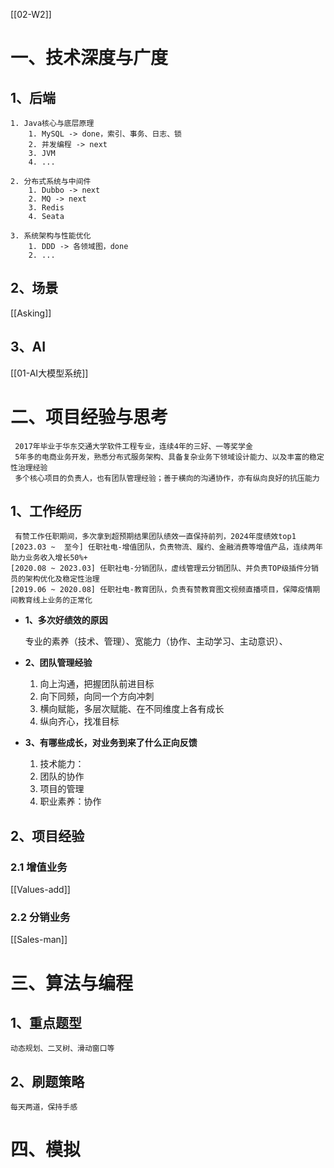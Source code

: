  [[02-W2]]

#  一、技术深度与广度

## 1、后端

	1. Java核心与底层原理
		1. MySQL -> done，索引、事务、日志、锁
		2. 并发编程 -> next
		3. JVM
		4. ...
		   
	2. 分布式系统与中间件
		1. Dubbo -> next
		2. MQ -> next
		3. Redis 
		4. Seata
		   
	3. 系统架构与性能优化
		1. DDD -> 各领域图，done
		2. ...

## 2、场景

[[Asking]]

## 3、AI

[[01-AI大模型系统]]


# 二、项目经验与思考

	 2017年毕业于华东交通大学软件工程专业，连续4年的三好、一等奖学金
	 5年多的电商业务开发，熟悉分布式服务架构、具备复杂业务下领域设计能力、以及丰富的稳定性治理经验
	 多个核心项目的负责人，也有团队管理经验；善于横向的沟通协作，亦有纵向良好的抗压能力

## 1、工作经历

	 有赞工作任职期间，多次拿到超预期结果团队绩效一直保持前列，2024年度绩效top1
	[2023.03 ~  至今] 任职社电-增值团队，负责物流、履约、金融消费等增值产品，连续两年助力业务收入增长50%+
	[2020.08 ~ 2023.03] 任职社电-分销团队，虚线管理云分销团队、并负责TOP级插件分销员的架构优化及稳定性治理
	[2019.06 ~ 2020.08] 任职社电-教育团队，负责有赞教育图文视频直播项目，保障疫情期间教育线上业务的正常化

-  **1、多次好绩效的原因**

	专业的素养（技术、管理）、宽能力（协作、主动学习、主动意识）、

-  **2、团队管理经验**

	1.  向上沟通，把握团队前进目标
	2.  向下同频，向同一个方向冲刺
	3.  横向赋能，多层次赋能、在不同维度上各有成长
	4.  纵向齐心，找准目标

-  **3、有哪些成长，对业务到来了什么正向反馈**

	1.  技术能力：
	2.  团队的协作
	3.  项目的管理
	4.  职业素养：协作

## 2、项目经验

### 2.1 增值业务

[[Values-add]]

### 2.2 分销业务

[[Sales-man]]

# 三、算法与编程

## 1、重点题型

	动态规划、二叉树、滑动窗口等

## 2、刷题策略

	每天两道，保持手感

# 四、模拟

